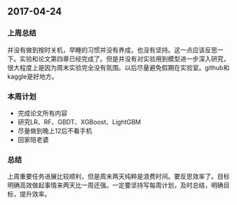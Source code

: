 ## 2017-04-24 ##

### 上周总结 ###
并没有做到按时关机，早睡的习惯并没有养成，也没有坚持。这一点应该反思一下。实验和论文第四章已经完成了。但是并没有对实验用到模型进一步深入研究，很大程度上是因为周末实验完全没有氛围。以后尽量避免假期在实验室。github和kaggle是好地方。

### 本周计划 ###
+ 完成论文所有内容
+ 研究LR、RF、GBDT、XGBoost、LightGBM
+ 尽量做到晚上12后不看手机
+ 回家陪老婆

### 总结 ###
上周重要任务进展比较顺利，但是周末两天纯粹是浪费时间。要反思效率了。目标明确高效做起事情来两天比一周还强。一定要坚持写每周计划，及时总结，明确目标，提升效率。
